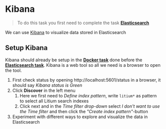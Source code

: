 # Kibana

> To do this task you first need to complete the task **[Elasticsearch](../Elasticsearch)**

We can use [Kibana](https://www.elastic.co/products/kibana) to visualize data stored in Elasticsearch

## Setup Kibana

Kibana should already be setup in the **[Docker task](../Docker)** done before the **[Elasticsearch task](../Elasticsearch)**. Kibana is a web tool so all we need is a browser to open the tool.

1. First check status by opening http://localhost:5601/status in a browser, it should say _Kibana status is 
Green_
1. Click **Discover** in the left menu
    1. Here we first need to _Define index pattern_, write `litium*` as pattern to select all Litium search indexes
    1. Click next and in the _Time filter drop-down_ select _I don't want to use the Time filter_ and then click the _"Create index pattern"_-button
1. Experiment with different ways to explore and visualize the data in Elasticsearch
